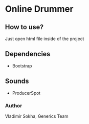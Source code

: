 # Online Drummer

## How to use?

Just open html file inside of the project

## Dependencies

- Bootstrap

## Sounds

- ProducerSpot

### Author

Vladimir Sokha, Generics Team